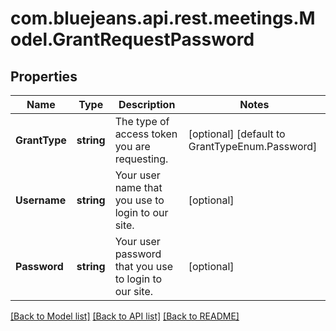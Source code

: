 # com.bluejeans.api.rest.meetings.Model.GrantRequestPassword
## Properties

Name | Type | Description | Notes
------------ | ------------- | ------------- | -------------
**GrantType** | **string** | The type of access token you are requesting. | [optional] [default to GrantTypeEnum.Password]
**Username** | **string** | Your user name that you use to login to our site. | [optional] 
**Password** | **string** | Your user password that you use to login to our site. | [optional] 

[[Back to Model list]](../README.md#documentation-for-models) [[Back to API list]](../README.md#documentation-for-api-endpoints) [[Back to README]](../README.md)

